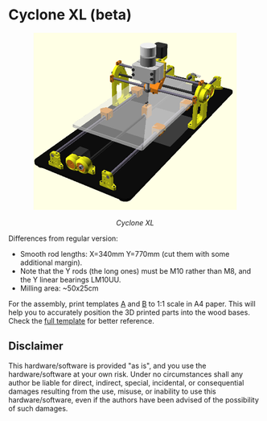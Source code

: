 
Cyclone XL (beta)
===========================

<p align="center">
<img src="Cyclone_XL.png" width="80%">
<div align="center"><i>Cyclone XL</i></div>
</p>

Differences from regular version:  
- Smooth rod lengths: X=340mm Y=770mm (cut them with some additional margin).  
- Note that the Y rods (the long ones) must be M10 rather than M8, and the Y linear bearings LM10UU.  
- Milling area: ~50x25cm  

For the assembly, print templates [A](templates/Cyclone_base_template_A4.pdf) and [B](templates/Cyclone_workbed_template.pdf) to 1:1 scale in A4 paper. This will help you to accurately position the 3D printed parts into the wood bases. Check the [full template](templates/Cyclone_base_template.pdf) for better reference.  


Disclaimer  
--
This hardware/software is provided "as is", and you use the hardware/software at your own risk. Under no circumstances shall any author be liable for direct, indirect, special, incidental, or consequential damages resulting from the use, misuse, or inability to use this hardware/software, even if the authors have been advised of the possibility of such damages.  

